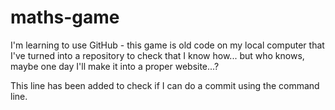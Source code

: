 # maths-game

I'm learning to use GitHub - this game is old code on my local computer that I've turned into a repository to check that I know how... but who knows, maybe one day I'll make it into a proper website...?

This line has been added to check if I can do a commit using the command line. 
